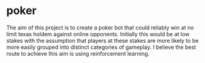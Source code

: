 # poker
The aim of this project is to create a poker bot that could reliably win at no limit texas holdem against online opponents. Initially this would be at low stakes with the assumption that players at these stakes are more likely to be more easily grouped into distinct categories of gameplay. I believe the best route to achieve this aim is using reinforcement learning.

